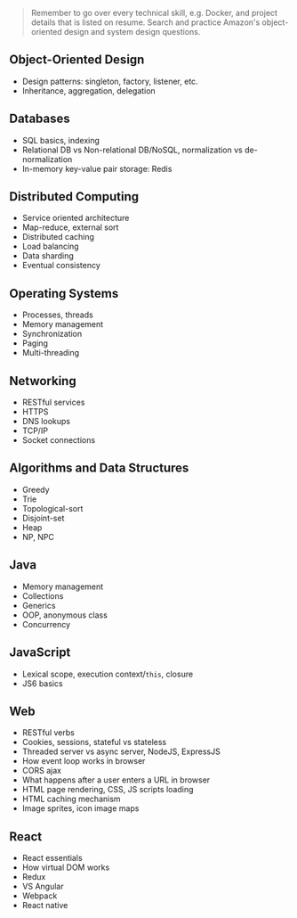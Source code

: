 >Remember to go over every technical skill, e.g. Docker, and project details that is listed on resume.
>Search and practice Amazon's object-oriented design and system design questions.

## Object-Oriented Design

- Design patterns: singleton, factory, listener, etc.
- Inheritance, aggregation, delegation

## Databases

- SQL basics, indexing
- Relational DB vs Non-relational DB/NoSQL, normalization vs de-normalization
- In-memory key-value pair storage: Redis

## Distributed Computing

- Service oriented architecture
- Map-reduce, external sort
- Distributed caching
- Load balancing
- Data sharding
- Eventual consistency

## Operating Systems

- Processes, threads
- Memory management
- Synchronization
- Paging
- Multi-threading

## Networking

- RESTful services
- HTTPS
- DNS lookups
- TCP/IP
- Socket connections

## Algorithms and Data Structures

- Greedy
- Trie
- Topological-sort
- Disjoint-set
- Heap
- NP, NPC

## Java

- Memory management
- Collections
- Generics
- OOP, anonymous class
- Concurrency

## JavaScript

- Lexical scope, execution context/`this`, closure
- JS6 basics

## Web

- RESTful verbs
- Cookies, sessions, stateful vs stateless
- Threaded server vs async server, NodeJS, ExpressJS
- How event loop works in browser
- CORS ajax
- What happens after a user enters a URL in browser
- HTML page rendering, CSS, JS scripts loading
- HTML caching mechanism
- Image sprites, icon image maps

## React

- React essentials
- How virtual DOM works
- Redux
- VS Angular
- Webpack
- React native
